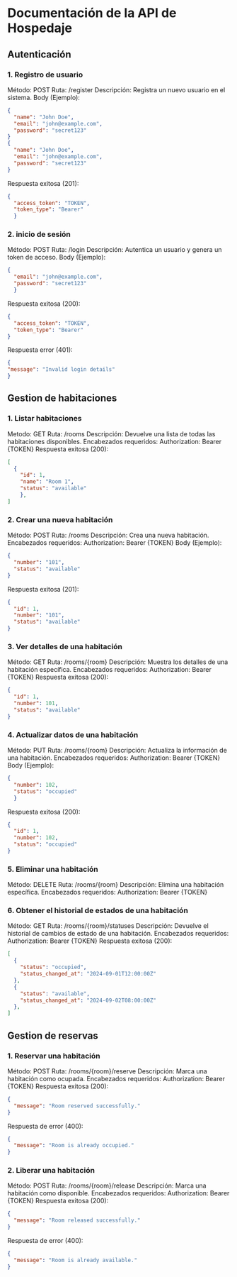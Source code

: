 # Documentación de la API de Hospedaje

## Autenticación
### 1. Registro de usuario 
Método: POST
Ruta: /register
Descripción: Registra un nuevo usuario en el sistema.
Body (Ejemplo):

```json
{
  "name": "John Doe",
  "email": "john@example.com",
  "password": "secret123"
}
{
  "name": "John Doe",
  "email": "john@example.com",
  "password": "secret123"
}
```

Respuesta exitosa (201):

```json
{
  "access_token": "TOKEN",
  "token_type": "Bearer"
  }
```

### 2. inicio de sesión 
Método: POST
Ruta: /login
Descripción: Autentica un usuario y genera un token de acceso.
Body (Ejemplo): 

```json
{
  "email": "john@example.com",
  "password": "secret123"
  }
```
  
Respuesta exitosa (200):

```json
{
  "access_token": "TOKEN",
  "token_type": "Bearer"
}
```

Respuesta error (401):

```json
{
"message": "Invalid login details"
}
```

## Gestion de habitaciones 
### 1. Listar habitaciones
Metodo: GET
Ruta: /rooms
Descripción: Devuelve una lista de todas las habitaciones disponibles.
Encabezados requeridos:
Authorization: Bearer {TOKEN}
Respuesta exitosa (200):

```json
[
  {
    "id": 1,
    "name": "Room 1",
    "status": "available"
    },
]
```

### 2. Crear una nueva habitación
Método: POST
Ruta: /rooms
Descripción: Crea una nueva habitación.
Encabezados requeridos:
Authorization: Bearer {TOKEN}
Body (Ejemplo):

```json
{
  "number": "101",
  "status": "available"
}
```
Respuesta exitosa (201):

```json
{
  "id": 1,
  "number": "101",
  "status": "available"
}
```

### 3. Ver detalles de una habitación
Método: GET
Ruta: /rooms/{room}
Descripción: Muestra los detalles de una habitación específica.
Encabezados requeridos:
Authorization: Bearer {TOKEN}
Respuesta exitosa (200):

```json
{
  "id": 1,
  "number": 101,
  "status": "available"
}
```

### 4. Actualizar datos de una habitación 
Método: PUT
Ruta: /rooms/{room}
Descripción: Actualiza la información de una habitación.
Encabezados requeridos:
Authorization: Bearer {TOKEN}
Body (Ejemplo):

```json
{
  "number": 102,
  "status": "occupied"
  }
```

Respuesta exitosa (200):

```json
{
  "id": 1,
  "number": 102,
  "status": "occupied" 
}
```

### 5. Eliminar una habitación
Método: DELETE
Ruta: /rooms/{room}
Descripción: Elimina una habitación específica.
Encabezados requeridos:
Authorization: Bearer {TOKEN}

### 6. Obtener el historial de estados de una habitación
Método: GET
Ruta: /rooms/{room}/statuses
Descripción: Devuelve el historial de cambios de estado de una habitación.
Encabezados requeridos:
Authorization: Bearer {TOKEN}
Respuesta exitosa (200):

```json
[
  {
    "status": "occupied",
    "status_changed_at": "2024-09-01T12:00:00Z"
  },
  {
    "status": "available",
    "status_changed_at": "2024-09-02T08:00:00Z"
  },
]
```
## Gestion de reservas
### 1. Reservar una habitación
Método: POST
Ruta: /rooms/{room}/reserve
Descripción: Marca una habitación como ocupada.
Encabezados requeridos:
Authorization: Bearer {TOKEN}
Respuesta exitosa (200):

```json
{
  "message": "Room reserved successfully."
}
```

Respuesta de error (400):

```json
{
  "message": "Room is already occupied."
}
```
### 2. Liberar una habitación
Método: POST
Ruta: /rooms/{room}/release
Descripción: Marca una habitación como disponible.
Encabezados requeridos:
Authorization: Bearer {TOKEN}
Respuesta exitosa (200):

```json
{
  "message": "Room released successfully."
}
```

Respuesta de error (400):

```json
{
  "message": "Room is already available."
}
```



